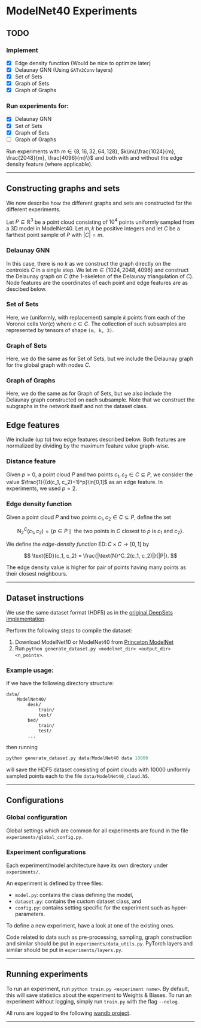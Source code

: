 # ModelNet40 Experiments 

## TODO

### Implement
- [x] Edge density function (Would be nice to optimize later)
- [x] Delaunay GNN (Using `GATv2Conv` layers)
- [x] Set of Sets
- [x] Graph of Sets
- [x] Graph of Graphs

### Run experiments for:
- [x] Delaunay GNN
- [x] Set of Sets
- [x] Graph of Sets
- [ ] Graph of Graphs

Run experiments with $m\in\{8, 16, 32, 64, 128\}$, $k\in\{\frac{1024}{m}, \frac{2048}{m}, \frac{4096}{m}\}$ and both with and without the edge density feature (where applicable).

---

## Constructing graphs and sets

We now describe how the different graphs and sets are constructed for the different experiments.

Let $P\subseteq\mathbb{R}^3$ be a point cloud consisting of $10^4$ points uniformly sampled from a 3D model in ModelNet40. Let $m, k$ be positive integers and let $C$ be a farthest point sample of $P$ with $|C|=m$.

### Delaunay GNN

In this case, there is no $k$ as we construct the graph directly on the centroids $C$ in a single step. We let $m\in\{1024, 2048, 4096\}$ and construct the Delaunay graph on $C$ (the $1$-skeleton of the Delaunay triangulation of $C$). Node features are the coordinates of each point and edge features are as descibed below.

### Set of Sets

Here, we (uniformly, with replacement) sample $k$ points from each of the Voronoi cells $\text{Vor}(c)$ where $c\in C$. The collection of such subsamples are represented by tensors of shape `(m, k, 3)`.

### Graph of Sets

Here, we do the same as for Set of Sets, but we include the Delaunay graph for the global graph with nodes $C$.

### Graph of Graphs

Here, we do the same as for Graph of Sets, but we also include the Delaunay graph constructed on each subsample. Note that we construct the subgraphs in the network itself and not the dataset class.

## Edge features

We include (up to) two edge features described below. Both features are normalized by dividing by the maximum feature value graph-wise.

### Distance feature

Given $p>0$, a point cloud $P$ and two points $c_1, c_2 \in C\subseteq P$, we consider the value $\frac{1}{(d(c_1, c_2)+1)^p}\in[0,1]$ as an edge feature. In experiments, we used $p=2$. 

### Edge density function

Given a point cloud $P$ and two points $c_1, c_2 \in C\subseteq P$, define the set 

$$
\text{N}^C_2(c_1, c_2)=\{p\in P\mid\text{ the two points in }C\text{ closest to }p\text{ is }c_1\text
{ and }c_2\}.
$$

We define the *edge-density function* $\text{ED}\colon C\times C\to[0,1]$ by

$$
\text{ED}(c_1, c_2) = \frac{|\text{N}^C_2(c_1, c_2)|}{|P|}.
$$

The edge density value is higher for pair of points having many points as their closest neighbours.

---

## Dataset instructions

We use the same dataset format (HDF5) as in the [original DeepSets implementation](https://github.com/manzilzaheer/DeepSets/tree/master/PointClouds#data).

Perform the following steps to compile the dataset:

1. Download ModelNet10 or ModelNet40 from [Princeton ModelNet](https://modelnet.cs.princeton.edu/)
2. Run `python generate_dataset.py <modelnet_dir> <output_dir> <n_points>`.

### Example usage:

If we have the following directory structure:

```
data/
    ModelNet40/
        desk/
            train/
            test/
        bed/
            train/
            test/
        ...
```

then running 
```python
python generate_dataset.py data/ModelNet40 data 10000
``` 
will save the HDF5 dataset consisting of point clouds with 10000 uniformly sampled points each to the file `data/ModelNet40_cloud.h5`.

---

## Configurations

### Global configuration

Global settings which are common for all experiments are found in the file `experiments/global_config.py`.

### Experiment configurations

Each experiment/model architecture have its own directory under `experiments/`.

An experiment is defined by three files: 

- `model.py`: contains the class defining the model,
- `dataset.py`: contains the custom dataset class, and
- `config.py`: contains setting specific for the experiment such as hyper-parameters.

To define a new experiment, have a look at one of the existing ones.

Code related to data such as pre-processing, sampling, graph construction and similar should be put in `experiments/data_utils.py`. PyTorch layers and similar should be put in `experiments/layers.py`. 

---

## Running experiments

To run an experiment, run `python train.py <experiment name>`. By default, this will save statistics about the experiment to Weights & Biases. To run an experiment without logging, simply run `train.py` with the flag `--nolog`.

All runs are logged to the following [wandb project](https://wandb.ai/graphofgraphs/ModelNet40-Experiments).

---
